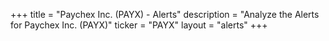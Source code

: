 +++
title = "Paychex Inc. (PAYX) - Alerts"
description = "Analyze the Alerts for Paychex Inc. (PAYX)"
ticker = "PAYX"
layout = "alerts"
+++

